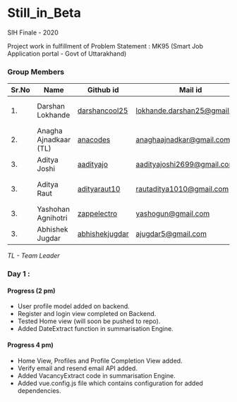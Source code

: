 # Still_in_Beta
SIH Finale - 2020 

Project work in fulfillment of Problem Statement : MK95 (Smart Job Application portal - Govt of Uttarakhand)

###  Group Members
|Sr.No| Name             | Github id                                 | Mail id                      | Role in Team   |
|------|------------------|-------------------------------------------|------------------------------|-----------|
|1.| Darshan Lokhande | [darshancool25](https://www.github.com/darshancool25) | lokhande.darshan25@gmail.com | Summarisation Engine , Frontend |
|2.| Anagha Ajnadkaar (TL)  | [anacodes](https://www.github.com/anacodes)   | anaghaajnadkar@gmail.com       | Frontend Content Development |
|3.| Aditya Joshi     | [aadityajo](https://www.github.com/aadityajo) | aadityajoshi2699@gmail.com         | Backend Development |
|3.| Aditya Raut      | [adityaraut10](https://www.github.com/adityaraut10) | rautaditya1010@gmail.com         | Backend & Frontend Integration |
|3.| Yashohan Agnihotri      | [zappelectro](https://www.github.com/zappelectro) | yashogun@gmail.com         | Frontend UI development |
|3.| Abhishek Jugdar       | [abhishekjugdar](https://www.github.com/abhishekjugdar) | ajugdar5@gmail.com         | Summarisation Engine |

*TL - Team Leader*

### Day 1 : 
#### Progress (2 pm)
 * User profile model added on backend.
 * Register and login view completed on Backend.
 * Tested Home view (will soon be pushed to repo).
 * Added DateExtract function in summarisation Engine.
#### Progress 4 pm)
 * Home View, Profiles and Profile Completion View added.
 * Verify email and resend email API added.
 * Added VacancyExtract code in summarisation Engine.
 * Added vue.config.js file which contains configuration for added dependencies.
